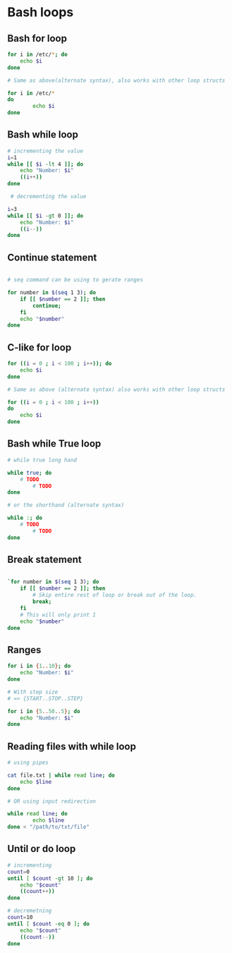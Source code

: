 # Bash loops

## Bash for loop

```bash
for i in /etc/*; do
    echo $i
done

# Same as above(alternate syntax), also works with other loop structs

for i in /etc/*
do
		echo $i
done
```

## Bash while loop

```bash
# incrementing the value
i=1
while [[ $i -lt 4 ]]; do
    echo "Number: $i"
    ((i++))
done

 # decrementing the value

i=3
while [[ $i -gt 0 ]]; do
    echo "Number: $i"
    ((i--))
done
```

## Continue statement

```bash

# seq command can be using to gerate ranges

for number in $(seq 1 3); do
    if [[ $number == 2 ]]; then
        continue;
    fi
    echo "$number"
done

```

## C-like for loop

```bash
for ((i = 0 ; i < 100 ; i++)); do
    echo $i
done

# Same as above (alternate syntax) also works with other loop structs

for ((i = 0 ; i < 100 ; i++))
do
    echo $i
done
```

## Bash while True loop

```bash
# while true long hand

while true; do
    # TODO
		# TODO
done

# or the shorthand (alternate syntax)

while :; do
    # TODO
		# TODO
done
```

## Break statement

```bash

`for number in $(seq 1 3); do
    if [[ $number == 2 ]]; then
        # Skip entire rest of loop or break out of the loop.
        break;
    fi
    # This will only print 1
    echo "$number"
done

```

## Ranges

```bash
for i in {1..10}; do
    echo "Number: $i"
done

# With step size
# => {START..STOP..STEP}

for i in {5..50..5}; do
    echo "Number: $i"
done
```

## Reading files with while loop

```bash
# using pipes

cat file.txt | while read line; do
    echo $line
done

# OR using input redirection

while read line; do
		echo $line
done < "/path/to/txt/file"

```

## Until or do loop

```bash
# incrementing
count=0
until [ $count -gt 10 ]; do
    echo "$count"
    ((count++))
done

# decremetning
count=10
until [ $count -eq 0 ]; do
    echo "$count"
    ((count--))
done
```
